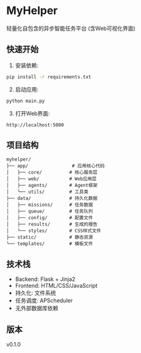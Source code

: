 # MyHelper

轻量化自包含的异步智能任务平台 (含Web可视化界面)

## 快速开始

1. 安装依赖:
```bash
pip install -r requirements.txt
```

2. 启动应用:
```bash
python main.py
```

3. 打开Web界面:
```
http://localhost:5000
```

## 项目结构

```
myhelper/
├── app/                # 应用核心代码
│   ├── core/          # 核心服务层
│   ├── web/           # Web应用层  
│   ├── agents/        # Agent框架
│   └── utils/         # 工具类
├── data/              # 持久化数据
│   ├── missions/      # 任务数据
│   ├── queue/         # 任务队列
│   ├── config/        # 配置文件
│   ├── results/       # 生成的报告
│   └── styles/        # CSS样式文件
├── static/            # 静态资源
└── templates/         # 模板文件
```

## 技术栈

- Backend: Flask + Jinja2
- Frontend: HTML/CSS/JavaScript
- 持久化: 文件系统
- 任务调度: APScheduler
- 无外部数据库依赖

## 版本

v0.1.0